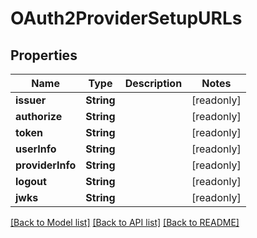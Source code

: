 # OAuth2ProviderSetupURLs

## Properties
Name | Type | Description | Notes
------------ | ------------- | ------------- | -------------
**issuer** | **String** |  | [readonly] 
**authorize** | **String** |  | [readonly] 
**token** | **String** |  | [readonly] 
**userInfo** | **String** |  | [readonly] 
**providerInfo** | **String** |  | [readonly] 
**logout** | **String** |  | [readonly] 
**jwks** | **String** |  | [readonly] 

[[Back to Model list]](../README.md#documentation-for-models) [[Back to API list]](../README.md#documentation-for-api-endpoints) [[Back to README]](../README.md)


